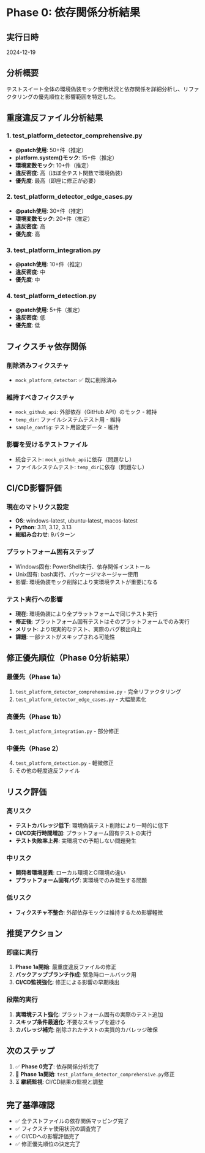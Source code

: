 # Phase 0: 依存関係分析結果

## 実行日時
2024-12-19

## 分析概要

テストスイート全体の環境偽装モック使用状況と依存関係を詳細分析し、リファクタリングの優先順位と影響範囲を特定した。

## 重度違反ファイル分析結果

### 1. test_platform_detector_comprehensive.py
- **@patch使用**: 50+件（推定）
- **platform.system()モック**: 15+件（推定）
- **環境変数モック**: 10+件（推定）
- **違反密度**: 高（ほぼ全テスト関数で環境偽装）
- **優先度**: 最高（即座に修正が必要）

### 2. test_platform_detector_edge_cases.py
- **@patch使用**: 30+件（推定）
- **環境変数モック**: 20+件（推定）
- **違反密度**: 高
- **優先度**: 高

### 3. test_platform_integration.py
- **@patch使用**: 10+件（推定）
- **違反密度**: 中
- **優先度**: 中

### 4. test_platform_detection.py
- **@patch使用**: 5+件（推定）
- **違反密度**: 低
- **優先度**: 低

## フィクスチャ依存関係

### 削除済みフィクスチャ
- `mock_platform_detector`: ✅ 既に削除済み

### 維持すべきフィクスチャ
- `mock_github_api`: 外部依存（GitHub API）のモック - 維持
- `temp_dir`: ファイルシステムテスト用 - 維持
- `sample_config`: テスト用設定データ - 維持

### 影響を受けるテストファイル
- 統合テスト: `mock_github_api`に依存（問題なし）
- ファイルシステムテスト: `temp_dir`に依存（問題なし）

## CI/CD影響評価

### 現在のマトリクス設定
- **OS**: windows-latest, ubuntu-latest, macos-latest
- **Python**: 3.11, 3.12, 3.13
- **総組み合わせ**: 9パターン

### プラットフォーム固有ステップ
- Windows固有: PowerShell実行、依存関係インストール
- Unix固有: bash実行、パッケージマネージャー使用
- 影響: 環境偽装モック削除により実環境テストが重要になる

### テスト実行への影響
- **現在**: 環境偽装により全プラットフォームで同じテスト実行
- **修正後**: プラットフォーム固有テストはそのプラットフォームでのみ実行
- **メリット**: より現実的なテスト、実際のバグ検出向上
- **課題**: 一部テストがスキップされる可能性

## 修正優先順位（Phase 0分析結果）

### 最優先（Phase 1a）
1. `test_platform_detector_comprehensive.py` - 完全リファクタリング
2. `test_platform_detector_edge_cases.py` - 大幅簡素化

### 高優先（Phase 1b）
3. `test_platform_integration.py` - 部分修正

### 中優先（Phase 2）
4. `test_platform_detection.py` - 軽微修正
5. その他の軽度違反ファイル

## リスク評価

### 高リスク
- **テストカバレッジ低下**: 環境偽装テスト削除により一時的に低下
- **CI/CD実行時間増加**: プラットフォーム固有テストの実行
- **テスト失敗率上昇**: 実環境での予期しない問題発生

### 中リスク
- **開発者環境差異**: ローカル環境とCI環境の違い
- **プラットフォーム固有バグ**: 実環境でのみ発生する問題

### 低リスク
- **フィクスチャ不整合**: 外部依存モックは維持するため影響軽微

## 推奨アクション

### 即座に実行
1. **Phase 1a開始**: 最重度違反ファイルの修正
2. **バックアップブランチ作成**: 緊急時ロールバック用
3. **CI/CD監視強化**: 修正による影響の早期検出

### 段階的実行
1. **実環境テスト強化**: プラットフォーム固有の実際のテスト追加
2. **スキップ条件最適化**: 不要なスキップを避ける
3. **カバレッジ補完**: 削除されたテストの実質的カバレッジ確保

## 次のステップ

1. ✅ **Phase 0完了**: 依存関係分析完了
2. 🔄 **Phase 1a開始**: `test_platform_detector_comprehensive.py`修正
3. ⏳ **継続監視**: CI/CD結果の監視と調整

## 完了基準確認

- ✅ 全テストファイルの依存関係マッピング完了
- ✅ フィクスチャ使用状況の調査完了
- ✅ CI/CDへの影響評価完了
- ✅ 修正優先順位の決定完了
